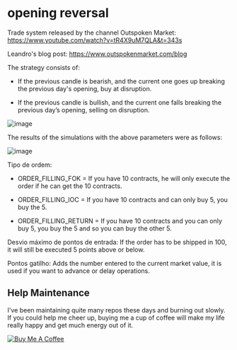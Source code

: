 # opening reversal
Trade system released by the channel  Outspoken Market: https://www.youtube.com/watch?v=tR4X9uM7QLA&t=343s

Leandro's blog post: https://www.outspokenmarket.com/blog

The strategy consists of:

* If the previous candle is bearish, and the current one goes up breaking the previous day's opening, buy at disruption.

* If the previous candle is bullish, and the current one falls breaking the previous day’s opening, selling on disruption.

![image](https://user-images.githubusercontent.com/48841448/87090850-099fff80-c20f-11ea-881e-4ca2277b99fb.png)

The results of the simulations with the above parameters were as follows:

![image](https://user-images.githubusercontent.com/48841448/87090976-410eac00-c20f-11ea-80ce-7ec462b7a546.png)

Tipo de ordem:

* ORDER_FILLING_FOK = If you have 10 contracts, he will only execute the order if he can get the 10 contracts.

* ORDER_FILLING_IOC = If you have 10 contracts and can only buy 5, you buy the 5.

* ORDER_FILLING_RETURN = If you have 10 contracts and you can only buy 5, you buy the 5 and so you can buy the other 5.

Desvio máximo de pontos de entrada: If the order has to be shipped in 100, it will still be executed 5 points above or below.

Pontos gatilho: Adds the number entered to the current market value, it is used if you want to advance or delay operations.

## Help Maintenance

I've been maintaining quite many repos these days and burning out slowly. If you could help me cheer up, buying me a cup of coffee will make my life really happy and get much energy out of it.

<a href="https://www.buymeacoffee.com/emesonfilho" target="_blank"><img src="https://www.buymeacoffee.com/assets/img/custom_images/purple_img.png" alt="Buy Me A Coffee" style="height: auto !important;width: auto !important;" ></a>

